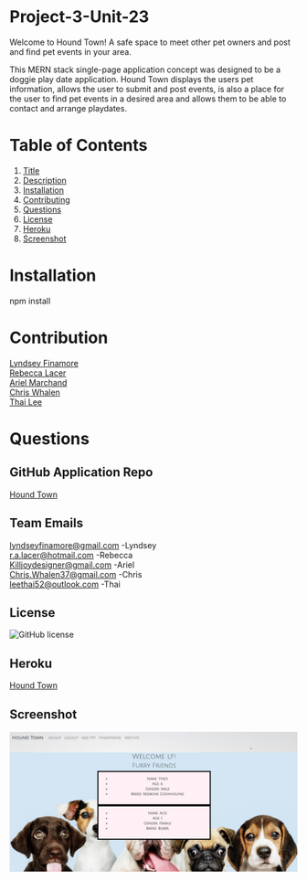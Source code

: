 # Project-3-Unit-23

Welcome to Hound Town! A safe space to meet other pet owners and post and find pet events in your area. 

This MERN stack single-page application concept was designed to be a doggie play date application. Hound Town displays the users pet information, allows the user to submit and post events, is also a place for the user to find pet events in a desired area and allows them to be able to contact and arrange playdates.

# Table of Contents
1. [Title](Title)
2. [Description](#description)
3. [Installation](#installation)
4. [Contributing](#contribution)
5. [Questions](#questions)
6. [License](#license)
7. [Heroku](#Heroku)
8. [Screenshot](#screenshot)
# Installation 
npm install
# Contribution
<a href="https://github.com/Lyndseyfin">Lyndsey Finamore</a>
<br>
<a href="https://github.com/RLacer">Rebecca Lacer</a>
<br>
<a href="https://github.com/killjoyangel">Ariel Marchand</a>
<br>
<a href="https://github.com/CobaltFrostfish">Chris Whalen</a>
<br>
<a href="https://github.com/CoderLeE920">Thai Lee</a>
# Questions

## GitHub Application Repo
<a href="https://github.com/killjoyangel/Hound-Town">Hound Town</a>

## Team Emails
 lyndseyfinamore@gmail.com -Lyndsey
 <br>
 r.a.lacer@hotmail.com -Rebecca
 <br>
 Killjoydesigner@gmail.com -Ariel
 <br>
 Chris.Whalen37@gmail.com -Chris
 <br>
 leethai52@outlook.com -Thai

## License
![GitHub license](https://img.shields.io/badge/license-MIT-brightgreen)
## Heroku
<a href="">Hound Town</a>

## Screenshot
![screenshot](client/public/images/ss.jpg)


